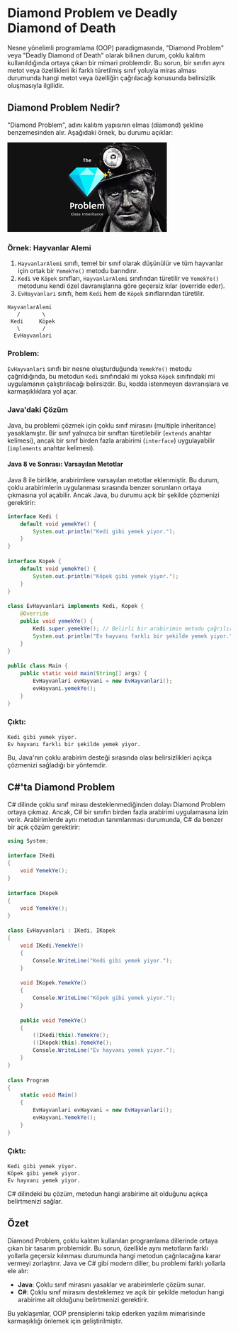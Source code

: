 # Diamond Problem ve Deadly Diamond of Death

Nesne yönelimli programlama (OOP) paradigmasında, "Diamond Problem" veya "Deadly Diamond of Death" olarak bilinen durum, çoklu kalıtım kullanıldığında ortaya çıkan bir mimari problemdir. Bu sorun, bir sınıfın aynı metot veya özellikleri iki farklı türetilmiş sınıf yoluyla miras alması durumunda hangi metot veya özelliğin çağrılacağı konusunda belirsizlik oluşmasıyla ilgilidir.

## Diamond Problem Nedir?
"Diamond Problem", adını kalıtım yapısının elmas (diamond) şekline benzemesinden alır. Aşağıdaki örnek, bu durumu açıklar:


![img.png](img.png)


### Örnek: Hayvanlar Alemi

1. `HayvanlarAlemi` sınıfı, temel bir sınıf olarak düşünülür ve tüm hayvanlar için ortak bir `YemekYe()` metodu barındırır.
2. `Kedi` ve `Köpek` sınıfları, `HayvanlarAlemi` sınıfından türetilir ve `YemekYe()` metodunu kendi özel davranışlarına göre geçersiz kılar (override eder).
3. `EvHayvanlari` sınıfı, hem `Kedi` hem de `Köpek` sınıflarından türetilir.

```plaintext
HayvanlarAlemi
   /       \
 Kedi     Köpek
   \       /
  EvHayvanlari
```

### Problem:
`EvHayvanlari` sınıfı bir nesne oluşturduğunda `YemekYe()` metodu çağrıldığında, bu metodun `Kedi` sınıfındaki mi yoksa `Köpek` sınıfındaki mi uygulamanın çalıştırılacağı belirsizdir. Bu, kodda istenmeyen davranışlara ve karmaşıklıklara yol açar.

### Java'daki Çözüm
Java, bu problemi çözmek için çoklu sınıf mirasını (multiple inheritance) yasaklamıştır. Bir sınıf yalnızca bir sınıftan türetilebilir (`extends` anahtar kelimesi), ancak bir sınıf birden fazla arabirimi (`interface`) uygulayabilir (`implements` anahtar kelimesi).

#### Java 8 ve Sonrası: Varsayılan Metotlar
Java 8 ile birlikte, arabirimlere varsayılan metotlar eklenmiştir. Bu durum, çoklu arabirimlerin uygulanması sırasında benzer sorunların ortaya çıkmasına yol açabilir. Ancak Java, bu durumu açık bir şekilde çözmenizi gerektirir:

```java
interface Kedi {
    default void yemekYe() {
        System.out.println("Kedi gibi yemek yiyor.");
    }
}

interface Kopek {
    default void yemekYe() {
        System.out.println("Köpek gibi yemek yiyor.");
    }
}

class EvHayvanlari implements Kedi, Kopek {
    @Override
    public void yemekYe() {
        Kedi.super.yemekYe(); // Belirli bir arabirimin metodu çağrılır.
        System.out.println("Ev hayvanı farklı bir şekilde yemek yiyor.");
    }
}

public class Main {
    public static void main(String[] args) {
        EvHayvanlari evHayvani = new EvHayvanlari();
        evHayvani.yemekYe();
    }
}
```

### Çıktı:
```
Kedi gibi yemek yiyor.
Ev hayvanı farklı bir şekilde yemek yiyor.
```
Bu, Java'nın çoklu arabirim desteği sırasında olası belirsizlikleri açıkça çözmenizi sağladığı bir yöntemdir.

## C#'ta Diamond Problem
C# dilinde çoklu sınıf mirası desteklenmediğinden dolayı Diamond Problem ortaya çıkmaz. Ancak, C# bir sınıfın birden fazla arabirimi uygulamasına izin verir. Arabirimlerde aynı metodun tanımlanması durumunda, C# da benzer bir açık çözüm gerektirir:

```csharp
using System;

interface IKedi
{
    void YemekYe();
}

interface IKopek
{
    void YemekYe();
}

class EvHayvanlari : IKedi, IKopek
{
    void IKedi.YemekYe()
    {
        Console.WriteLine("Kedi gibi yemek yiyor.");
    }

    void IKopek.YemekYe()
    {
        Console.WriteLine("Köpek gibi yemek yiyor.");
    }

    public void YemekYe()
    {
        ((IKedi)this).YemekYe();
        ((IKopek)this).YemekYe();
        Console.WriteLine("Ev hayvanı yemek yiyor.");
    }
}

class Program
{
    static void Main()
    {
        EvHayvanlari evHayvani = new EvHayvanlari();
        evHayvani.YemekYe();
    }
}
```

### Çıktı:
```
Kedi gibi yemek yiyor.
Köpek gibi yemek yiyor.
Ev hayvanı yemek yiyor.
```

C# dilindeki bu çözüm, metodun hangi arabirime ait olduğunu açıkça belirtmenizi sağlar.

## Özet
Diamond Problem, çoklu kalıtım kullanılan programlama dillerinde ortaya çıkan bir tasarım problemidir. Bu sorun, özellikle aynı metotların farklı yollarla geçersiz kılınması durumunda hangi metodun çağrılacağına karar vermeyi zorlaştırır. Java ve C# gibi modern diller, bu problemi farklı yollarla ele alır:

- **Java**: Çoklu sınıf mirasını yasaklar ve arabirimlerle çözüm sunar.
- **C#**: Çoklu sınıf mirasını desteklemez ve açık bir şekilde metodun hangi arabirime ait olduğunu belirtmenizi gerektirir.

Bu yaklaşımlar, OOP prensiplerini takip ederken yazılım mimarisinde karmaşıklığı önlemek için geliştirilmiştir.
